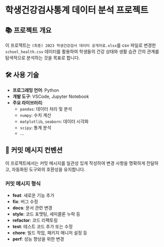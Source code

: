 # 학생건강검사통계 데이터 분석 프로젝트


## 📚 프로젝트 개요

이 프로젝트는 `(최종) 2023 학생건강검사 데이터 공개자료.xlsx`를 csv 파일로 변경한 `school_health.csv` 데이터를 활용하여 학생들의 건강 상태와 생활 습관 간의 관계를 탐색적으로 분석하는 것을 목표로 합니다.

## 🛠️ 사용 기술

- **프로그래밍 언어**: Python
- **개발 도구**: VSCode, Jupyter Notebook
- **주요 라이브러리**:
  - `pandas`: 데이터 처리 및 분석
  - `numpy`: 수치 계산
  - `matplotlib`, `seaborn`: 데이터 시각화
  - `scipy`: 통계 분석
  - ...

## 📝 커밋 메시지 컨벤션

이 프로젝트에서는 커밋 메시지를 일관성 있게 작성하여 변경 사항을 명확하게 전달하고, 자동화된 도구와의 호환성을 유지합니다.

### 커밋 메시지 형식

- **feat**: 새로운 기능 추가
- **fix**: 버그 수정
- **docs**: 문서 관련 변경
- **style**: 코드 포맷팅, 세미콜론 누락 등
- **refactor**: 코드 리팩토링
- **test**: 테스트 코드 추가 또는 수정
- **chore**: 빌드 작업, 패키지 매니저 설정 등
- **perf**: 성능 향상을 위한 변경
